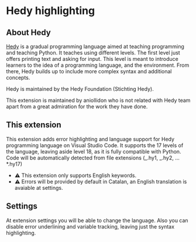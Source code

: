 # Hedy highlighting

## About Hedy

[Hedy](https://www.hedy.org/) is a gradual programming language aimed at teaching programming and teaching Python. It
teaches using different levels. The first level just offers printing text and asking for input. This level is meant to
introduce learners to the idea of a programming language, and the environment. From there, Hedy builds up to include
more complex syntax and additional concepts.

Hedy is maintained by the Hedy Foundation (Stichting Hedy).

This extension is maintained by aniollidon who is not related with Hedy team apart from a great admiration for the work
they have done.

## This extension

This extension adds error highlighting and language support for Hedy programming language on Visual Studio Code. It
supports the 17 levels of the language, leaving aside level 18, as it is fully compatible with Python. Code will be
automatically detected from file extensions (_.hy1, _.hy2, ... \*.hy17)

- ⚠️ This extension only supports English keywords.
- ⚠️ Errors will be provided by default in Catalan, an English translation is avaiable at settings.

## Settings

At extension settings you will be able to change the language. Also you can disable error underlining and variable
tracking, leaving just the syntax highlighting.
